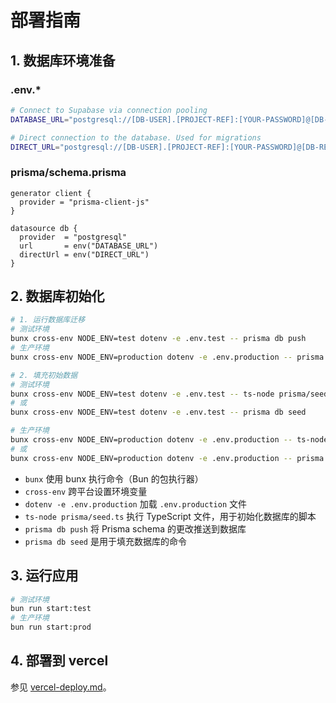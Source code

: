 # 部署指南

## 1. 数据库环境准备

### .env.\*

```bash
# Connect to Supabase via connection pooling
DATABASE_URL="postgresql://[DB-USER].[PROJECT-REF]:[YOUR-PASSWORD]@[DB-REGION].pooler.supabase.com:6543/postgres?pgbouncer=true"

# Direct connection to the database. Used for migrations
DIRECT_URL="postgresql://[DB-USER].[PROJECT-REF]:[YOUR-PASSWORD]@[DB-REGION].pooler.supabase.com:5432/postgres"
```

### prisma/schema.prisma

```prisma
generator client {
  provider = "prisma-client-js"
}

datasource db {
  provider  = "postgresql"
  url       = env("DATABASE_URL")
  directUrl = env("DIRECT_URL")
}
```

## 2. 数据库初始化

```bash
# 1. 运行数据库迁移
# 测试环境
bunx cross-env NODE_ENV=test dotenv -e .env.test -- prisma db push
# 生产环境
bunx cross-env NODE_ENV=production dotenv -e .env.production -- prisma db push

# 2. 填充初始数据
# 测试环境
bunx cross-env NODE_ENV=test dotenv -e .env.test -- ts-node prisma/seed.ts
# 或
bunx cross-env NODE_ENV=test dotenv -e .env.test -- prisma db seed

# 生产环境
bunx cross-env NODE_ENV=production dotenv -e .env.production -- ts-node prisma/seed.ts
# 或
bunx cross-env NODE_ENV=production dotenv -e .env.production -- prisma db seed
```

- `bunx` 使用 bunx 执行命令（Bun 的包执行器）
- `cross-env` 跨平台设置环境变量
- `dotenv -e .env.production` 加载 `.env.production` 文件
- `ts-node prisma/seed.ts` 执行 TypeScript 文件，用于初始化数据库的脚本
- `prisma db push` 将 Prisma schema 的更改推送到数据库
- `prisma db seed` 是用于填充数据库的命令

## 3. 运行应用

```bash
# 测试环境
bun run start:test
# 生产环境
bun run start:prod
```

## 4. 部署到 vercel

参见 [vercel-deploy.md](./vercel-deploy.md)。
